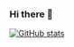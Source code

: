 ### Hi there 👋

<!--
**matteogristina/matteogristina** is a ✨ _special_ ✨ repository because its `README.md` (this file) appears on your GitHub profile.

Here are some ideas to get you started:

- 🔭 I’m currently working on ...
- 🌱 I’m currently learning ...
- 👯 I’m looking to collaborate on ...
- 🤔 I’m looking for help with ...
- 💬 Ask me about ...
- 📫 How to reach me: ...
- 😄 Pronouns: ...
- ⚡ Fun fact: ...
-->

[![GitHub stats](https://github-readme-stats.vercel.app/api?username=matteogristina&card_width=500px&text_bold=true&show_icons=true&rank_icon=github&include_all_commits=true&theme=github_dark&hide_border=true&bg_color=131922&icon_color=c3d1d9)](https://github.com/matteogristina)
